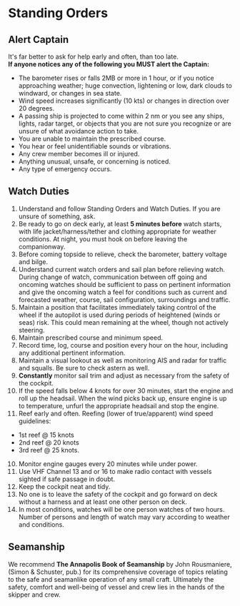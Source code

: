 # Standing Orders

## Alert Captain

It's far better to ask for help early and often, than too late.  
**If anyone notices any of the following you MUST alert the Captain:**

* The barometer rises or falls 2MB or more in 1 hour, or if you notice approaching weather; huge convection, lightening or low, dark clouds to windward, or changes in sea state.
* Wind speed increases significantly (10 kts) or changes in direction over 20 degrees.
* A passing ship is projected to come within 2 nm or you see any ships, lights, radar target, or objects that you are not sure you recognize or are unsure of what avoidance action to take.
* You are unable to maintain the prescribed course.
* You hear or feel unidentifiable sounds or vibrations.
* Any crew member becomes ill or injured.
* Anything unusual, unsafe, or concerning is noticed.
* Any type of emergency occurs.

## Watch Duties

1. Understand and follow Standing Orders and Watch Duties. If you are unsure of something, ask.
2. Be ready to go on deck early, at least **5 minutes before** watch starts, with life jacket/harness/tether and clothing appropriate for weather conditions. At night, you must hook on before leaving the companionway.
3. Before coming topside to relieve, check the barometer, battery voltage and bilge.
4. Understand current watch orders and sail plan before relieving watch. During change of watch, communication between off going and oncoming watches should be sufficient to pass on pertinent information and give the oncoming watch a feel for conditions such as current and forecasted weather, course, sail configuration, surroundings and traffic.
5. Maintain a position that facilitates immediately taking control of the wheel if the autopilot is used during periods of heightened (winds or seas) risk. This could mean remaining at the wheel, though not actively steering.
6. Maintain prescribed course and minimum speed.
7. Record time, log, course and position every hour on the hour, including any additional pertinent information.
8. Maintain a visual lookout as well as monitoring AIS and radar for traffic and squalls. Be sure to check astern as well.
9. **Constantly** monitor sail trim and adjust as necessary from the safety of the cockpit.
9. If the speed falls below 4 knots for over 30 minutes, start the engine and roll up the headsail. When the wind picks back up, ensure engine is up to temperature, unfurl the appropriate headsail and stop the engine.
9. Reef early and often. Reefing (lower of true/apparent) wind speed guidelines:
  * 1st reef @ 15 knots
  * 2nd reef @ 20 knots
  * 3rd reef @ 25 knots.
10. Monitor engine gauges every 20 minutes while under power.
11. Use VHF Channel 13 and or 16 to make radio contact with vessels sighted if safe passage in doubt.
12. Keep the cockpit neat and tidy.
13. No one is to leave the safety of the cockpit and go forward on deck without a harness and at least one other person on deck.
14. In most conditions, watches will be one person watches of two hours. Number of persons and length of watch may vary according to weather and conditions.

## Seamanship

We recommend **The Annapolis Book of Seamanship** by John Rousmaniere, (Simon & Schuster, pub.) for its comprehensive coverage of topics relating to the safe and seamanlike operation of any small craft. Ultimately the safety, comfort and well-being of vessel and crew lies in the hands of the skipper and crew.
